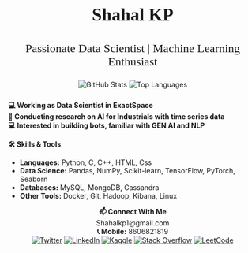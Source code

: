 <h1 align="center"><span style="font-family: 'Georgia', serif; font-size: 36px; font-weight: bold;">Shahal KP</span></h1>
<h3 align="center" style="font-family: 'Georgia', serif; font-size: 24px; font-weight: lighter;">Passionate Data Scientist | Machine Learning Enthusiast</h3>

<p align="center">
  <img src="https://github-readme-stats.vercel.app/api?username=shahalkp1&show_icons=true&theme=light" alt="GitHub Stats" style="margin-bottom: 10px;" />
  <img src="https://github-readme-stats.vercel.app/api/top-langs/?username=shahalkp1&layout=compact&theme=light" alt="Top Languages" />
</p>

<p>
  <strong>💻 Working as Data Scientist in ExactSpace</strong><br>
  <strong>📖 Conducting research on AI for Industrials with time series data</strong><br>
  <strong>💻 Interested in building bots, familiar with GEN AI and NLP</strong>
</p>

<p align="left">
  <strong>🛠️ Skills & Tools</strong><br>
  <ul>
    <li><strong>Languages:</strong> Python, C, C++, HTML, Css</li>
    <li><strong>Data Science:</strong> Pandas, NumPy, Scikit-learn, TensorFlow, PyTorch, Seaborn</li>
    <li><strong>Databases:</strong> MySQL, MongoDB, Cassandra</li>
    <li><strong>Other Tools:</strong> Docker, Git, Hadoop, Kibana, Linux</li>
  </ul>
</p>


<p align="center">
  <strong>📫 Connect With Me </strong><br>
  Shahalkp1@gmail.com <br>
  <strong>📞 Mobile:</strong> 8606821819<br>
  <a href="https://twitter.com/shahalkp1" target="_blank"><img src="https://img.shields.io/badge/-Twitter-1DA1F2?style=flat&logo=twitter&logoColor=white" alt="Twitter" /></a>
  <a href="https://www.linkedin.com/in/shahal-kp1" target="_blank"><img src="https://img.shields.io/badge/-LinkedIn-0077B5?style=flat&logo=linkedin&logoColor=white" alt="LinkedIn" /></a>
  <a href="https://www.kaggle.com/shahalkp1166" target="_blank"><img src="https://img.shields.io/badge/-Kaggle-20BEFF?style=flat&logo=kaggle&logoColor=white" alt="Kaggle" /></a>
  <a href="https://stackoverflow.com/users/shahal-k-p" target="_blank"><img src="https://img.shields.io/badge/-Stack%20Overflow-F58025?style=flat&logo=stack-overflow&logoColor=white" alt="Stack Overflow" /></a>
  <a href="https://leetcode.com/u/shahalkp1/" target="_blank"><img src="https://img.shields.io/badge/-LeetCode-FFA116?style=flat&logo=leetcode&logoColor=white" alt="LeetCode" /></a>
</p>

